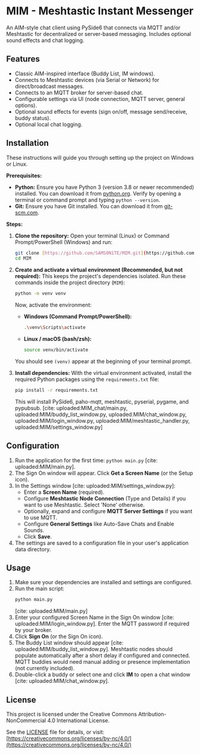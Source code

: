 # MIM - Meshtastic Instant Messenger

An AIM-style chat client using PySide6 that connects via MQTT and/or Meshtastic for decentralized or server-based messaging. Includes optional sound effects and chat logging.

## Features

* Classic AIM-inspired interface (Buddy List, IM windows).
* Connects to Meshtastic devices (via Serial or Network) for direct/broadcast messages.
* Connects to an MQTT broker for server-based chat.
* Configurable settings via UI (node connection, MQTT server, general options).
* Optional sound effects for events (sign on/off, message send/receive, buddy status).
* Optional local chat logging.

## Installation

These instructions will guide you through setting up the project on Windows or Linux.

**Prerequisites:**

* **Python:** Ensure you have Python 3 (version 3.8 or newer recommended) installed. You can download it from [python.org](https://www.python.org/). Verify by opening a terminal or command prompt and typing `python --version`.
* **Git:** Ensure you have Git installed. You can download it from [git-scm.com](https://git-scm.com/).

**Steps:**

1.  **Clone the repository:**
    Open your terminal (Linux) or Command Prompt/PowerShell (Windows) and run:
    ```bash
    git clone [https://github.com/SAMS0N1TE/MIM.git](https://github.com/SAMS0N1TE/MIM.git)
    cd MIM
    ```

2.  **Create and activate a virtual environment (Recommended, but not required):**
    This keeps the project's dependencies isolated. Run these commands inside the project directory (`MIM`):
    ```bash
    python -m venv venv
    ```
    Now, activate the environment:
    * **Windows (Command Prompt/PowerShell):**
        ```bash
        .\venv\Scripts\activate
        ```
    * **Linux / macOS (bash/zsh):**
        ```bash
        source venv/bin/activate
        ```
    You should see `(venv)` appear at the beginning of your terminal prompt.

3.  **Install dependencies:**
    With the virtual environment activated, install the required Python packages using the `requirements.txt` file:
    ```bash
    pip install -r requirements.txt
    ```
    This will install PySide6, paho-mqtt, meshtastic, pyserial, pygame, and pypubsub. [cite: uploaded:MIM_chat/main.py, uploaded:MIM/buddy_list_window.py, uploaded:MIM/chat_window.py, uploaded:MIM/login_window.py, uploaded:MIM/meshtastic_handler.py, uploaded:MIM/settings_window.py]

## Configuration

1.  Run the application for the first time: `python main.py` [cite: uploaded:MIM/main.py].
2.  The Sign On window will appear. Click **Get a Screen Name** (or the Setup icon).
3.  In the Settings window [cite: uploaded:MIM/settings_window.py]:
    * Enter a **Screen Name** (required).
    * Configure **Meshtastic Node Connection** (Type and Details) if you want to use Meshtastic. Select 'None' otherwise.
    * Optionally, expand and configure **MQTT Server Settings** if you want to use MQTT.
    * Configure **General Settings** like Auto-Save Chats and Enable Sounds.
    * Click **Save**.
4.  The settings are saved to a configuration file in your user's application data directory.

## Usage

1.  Make sure your dependencies are installed and settings are configured.
2.  Run the main script:
    ```bash
    python main.py
    ```
    [cite: uploaded:MIM/main.py]
3.  Enter your configured Screen Name in the Sign On window [cite: uploaded:MIM/login_window.py]. Enter the MQTT password if required by your broker.
4.  Click **Sign On** (or the Sign On icon).
5.  The Buddy List window should appear [cite: uploaded:MIM/buddy_list_window.py]. Meshtastic nodes should populate automatically after a short delay if configured and connected. MQTT buddies would need manual adding or presence implementation (not currently included).
6.  Double-click a buddy or select one and click **IM** to open a chat window [cite: uploaded:MIM/chat_window.py].

## License

This project is licensed under the Creative Commons Attribution-NonCommercial 4.0 International License.

See the [LICENSE](LICENSE) file for details, or visit:
[https://creativecommons.org/licenses/by-nc/4.0/](https://creativecommons.org/licenses/by-nc/4.0/)
